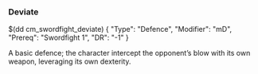 ### Deviate

$(dd cm_swordfight_deviate)
{ "Type": "Defence",
	"Modifier": "mD",
	"Prereq": "Swordfight 1",
	"DR": "-1"
}

A basic defence; the character intercept the opponent’s blow with its own
weapon, leveraging its own dexterity.
